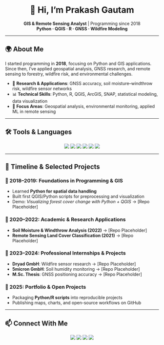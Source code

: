 <h1 align="center">👋 Hi, I’m Prakash Gautam</h1>

<p align="center">
  <b>GIS & Remote Sensing Analyst</b> | Programming since 2018 <br>
  <b>Python · QGIS · R · GNSS · Wildfire Modeling</b>
</p>

---

## 🌍 About Me
I started programming in **2018**, focusing on Python and GIS applications.  
Since then, I’ve applied geospatial analysis, GNSS research, and remote sensing to forestry, wildfire risk, and environmental challenges.

- 🔭 **Research & Applications**: GNSS accuracy, soil moisture–windthrow risk, wildfire sensor networks  
- 📊 **Technical Skills**: Python, R, QGIS, ArcGIS, SNAP, statistical modeling, data visualization  
- 🌱 **Focus Areas**: Geospatial analysis, environmental monitoring, applied ML in remote sensing  

---

## 🛠️ Tools & Languages

<p align="center">
  <img src="https://img.shields.io/badge/Python-3776AB?style=for-the-badge&logo=python&logoColor=white" />
  <img src="https://img.shields.io/badge/R-276DC3?style=for-the-badge&logo=r&logoColor=white" />
  <img src="https://img.shields.io/badge/QGIS-589632?style=for-the-badge&logo=qgis&logoColor=white" />
  <img src="https://img.shields.io/badge/ArcGIS-0079C1?style=for-the-badge&logo=esri&logoColor=white" />
  <img src="https://img.shields.io/badge/Remote_Sensing-8E44AD?style=for-the-badge" />
  <img src="https://img.shields.io/badge/Machine_Learning-F39C12?style=for-the-badge&logo=scikitlearn&logoColor=white" />
</p>

---

## 📌 Timeline & Selected Projects

### 🔹 2018–2019: Foundations in Programming & GIS
- Learned **Python for spatial data handling**  
- Built first QGIS/Python scripts for preprocessing and visualization  
- Demo: *Visualizing forest cover change with Python + QGIS* → [Repo Placeholder]  

### 🔹 2020–2022: Academic & Research Applications
- **Soil Moisture & Windthrow Analysis (2022)** → [Repo Placeholder]  
- **Remote Sensing Land Cover Classification (2021)** → [Repo Placeholder]  

### 🔹 2023–2024: Professional Internships & Projects
- **Dryad GmbH**: Wildfire sensor research → [Repo Placeholder]  
- **5micron GmbH**: Soil humidity monitoring → [Repo Placeholder]  
- **M.Sc. Thesis**: GNSS positioning accuracy → [Repo Placeholder]  

### 🔹 2025: Portfolio & Open Projects
- Packaging **Python/R scripts** into reproducible projects  
- Publishing maps, charts, and open-source workflows on GitHub  

---

## 📫 Connect With Me

<p align="center">
  <a href="mailto:prakasgautam0505@gmail.com"><img src="https://img.shields.io/badge/Email-D14836?style=for-the-badge&logo=gmail&logoColor=white"/></a>
  <a href="https://www.linkedin.com/in/your-linkedin-id"><img src="https://img.shields.io/badge/LinkedIn-0A66C2?style=for-the-badge&logo=linkedin&logoColor=white"/></a>
  <a href="https://github.com/prakas0505"><img src="https://img.shields.io/badge/GitHub-100000?style=for-the-badge&logo=github&logoColor=white"/></a>
  <a href="link-to-your-CV.pdf"><img src="https://img.shields.io/badge/CV-2C3E50?style=for-the-badge&logo=adobeacrobatreader&logoColor=white"/></a>
</p>
  
